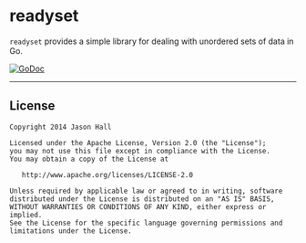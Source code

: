 readyset
========

`readyset` provides a simple library for dealing with unordered sets of data in Go.

[![GoDoc](https://godoc.org/github.com/ImJasonH/readyset?status.png)](https://godoc.org/github.com/ImJasonH/readyset)


----------

License
-----

    Copyright 2014 Jason Hall

    Licensed under the Apache License, Version 2.0 (the "License");
    you may not use this file except in compliance with the License.
    You may obtain a copy of the License at

       http://www.apache.org/licenses/LICENSE-2.0

    Unless required by applicable law or agreed to in writing, software
    distributed under the License is distributed on an "AS IS" BASIS,
    WITHOUT WARRANTIES OR CONDITIONS OF ANY KIND, either express or implied.
    See the License for the specific language governing permissions and
    limitations under the License.

